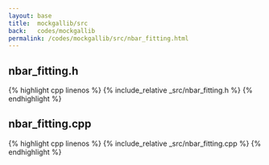 ```yaml
---
layout: base
title:  mockgallib/src
back:   codes/mockgallib
permalink: /codes/mockgallib/src/nbar_fitting.html
---
```


## nbar_fitting.h
{% highlight cpp linenos %}
{% include_relative _src/nbar_fitting.h %}
{% endhighlight %}

## nbar_fitting.cpp
{% highlight cpp linenos %}
{% include_relative _src/nbar_fitting.cpp %}
{% endhighlight %}
